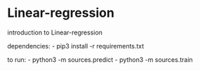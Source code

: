 # Linear-regression
introduction to Linear-regression

dependencies:
    - pip3 install -r requirements.txt

to run:
    - python3 -m sources.predict
    - python3 -m sources.train